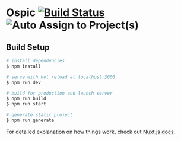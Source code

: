 # Ospic [![Build Status](https://travis-ci.com/ospic/webapp.svg?branch=master)](https://travis-ci.com/ospic/webapp) ![Auto Assign to Project(s)](https://github.com/ospic/webapp/workflows/Auto%20Assign%20to%20Project(s)/badge.svg)

## Build Setup

```bash
# install dependencies
$ npm install

# serve with hot reload at localhost:3000
$ npm run dev

# build for production and launch server
$ npm run build
$ npm run start

# generate static project
$ npm run generate
```

For detailed explanation on how things work, check out [Nuxt.js docs](https://nuxtjs.org).
